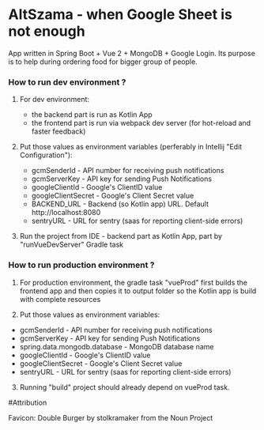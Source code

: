 # AltSzama - when Google Sheet is not enough

App written in Spring Boot + Vue 2 + MongoDB + Google Login. Its purpose is to help during ordering food for bigger group of people.

### How to run dev environment ?

1. For dev environment:
    - the backend part is run as Kotlin App 
    - the frontend part is run via webpack dev server (for hot-reload and faster feedback)

2. Put those values as environment variables (perferably in Intellij "Edit Configuration"):
    - gcmSenderId - API number for receiving push notifications
    - gcmServerKey - API key for sending Push Notifications
    - googleClientId - Google's ClientID value
    - googleClientSecret - Google's Client Secret value
    - BACKEND_URL - Backend (so Kotlin app) URL. Default http://localhost:8080
    - sentryURL - URL for sentry (saas for reporting client-side errors)

3. Run the project from IDE - backend part as Kotlin App, part by "runVueDevServer" Gradle task 


### How to run production environment ?

1. For production  environment, the gradle task "vueProd" first builds the frontend 
app and then copies it to output folder so the Kotlin app is build with complete resources

2. Put those values as environment variables:
- gcmSenderId - API number for receiving push notifications
- gcmServerKey - API key for sending Push Notifications
- spring.data.mongodb.database - MongoDB database name
- googleClientId - Google's ClientID value
- googleClientSecret - Google's Client Secret value
- sentryURL - URL for sentry (saas for reporting client-side errors)

3. Running "build" project should already depend on vueProd task.

#Attribution

Favicon: Double Burger by stolkramaker from the Noun Project